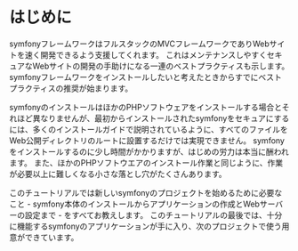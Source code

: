 はじめに
========

symfonyフレームワークはフルスタックのMVCフレームワークでありWebサイトを速く開発できるよう支援してくれます。
これはメンテナンスしやすくセキュアなWebサイトの開発の手助けになる一連のベストプラクティスも示します。
symfonyフレームワークをインストールしたいと考えたときからすでにベストプラクティスの推奨が始まります。

symfonyのインストールはほかのPHPソフトウェアをインストールする場合とそれほど異なりませんが、最初からインストールされたsymfonyをセキュアにするには、多くのインストールガイドで説明されているように、すべてのファイルをWeb公開ディレクトリのルートに設置するだけでは実現できません。
symfonyをインストールするのに少し時間がかかりますが、はじめの労力は本当に酬われます。
また、ほかのPHPソフトウエアのインストール作業と同じように、作業が必要以上に難しくなる小さな落とし穴がたくさんあります。

このチュートリアルでは新しいsymfonyのプロジェクトを始めるために必要なこと - symfony本体のインストールからアプリケーションの作成とWebサーバーの設定まで - をすべてお教えします。
このチュートリアルの最後では、十分に機能するsymfonyのアプリケーションが手に入り、次のプロジェクトで使う用意ができています。
